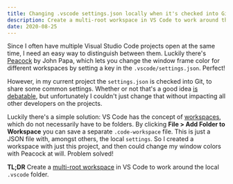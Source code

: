 ```yaml
---
title: Changing .vscode settings.json locally when it's checked into Git
description: Create a multi-root workspace in VS Code to work around the local .vscode folder.
date: 2020-08-25
---
```

Since I often have multiple Visual Studio Code projects open at the same time, I need an easy way to distinguish between them. Luckily there's [Peacock](https://marketplace.visualstudio.com/items?itemName=johnpapa.vscode-peacock) by John Papa, which lets you change the window frame color for different workspaces by setting a key in the `.vscode/settings.json`. Perfect!

However, in my current project the `settings.json` is checked into Git, to share some common settings. Whether or not that's a good idea [is debatable](https://stackoverflow.com/a/32979933), but unfortunately I couldn't just change that without impacting all other developers on the projects.

Luckily there's a simple solution: VS Code has the concept of [workspaces](https://code.visualstudio.com/docs/editor/multi-root-workspaces), which do not necessarily have to be folders. By clicking **File > Add Folder to Workspace** you can save a separate `.code-workspace` file. This is just a JSON file with, amongst others, the local `settings`. So I created a workspace with just this project, and then could change my window colors with Peacock at will. Problem solved!

**TL;DR** Create a [multi-root workspace](https://code.visualstudio.com/docs/editor/multi-root-workspaces) in VS Code to work around the local `.vscode` folder.